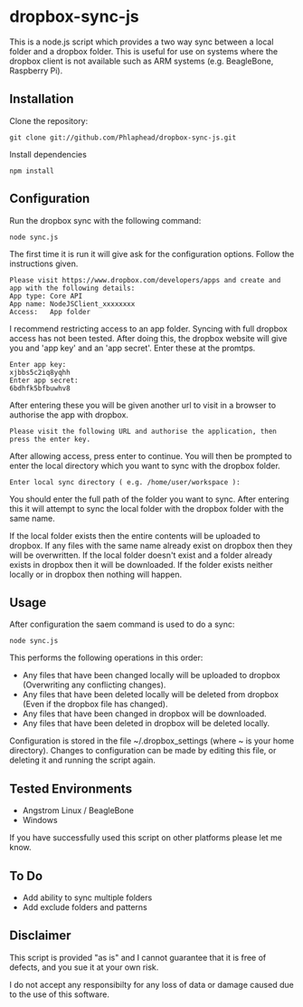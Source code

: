 # dropbox-sync-js

This is a node.js script which provides a two way sync between a local folder and a dropbox folder. This is useful for use on systems where the dropbox client is not available such as ARM systems (e.g. BeagleBone, Raspberry Pi).


## Installation

Clone the repository:

	git clone git://github.com/Phlaphead/dropbox-sync-js.git

Install dependencies

	npm install


## Configuration

Run the dropbox sync with the following command:

	node sync.js

The first time it is run it will give ask for the configuration options. Follow the instructions given.

	Please visit https://www.dropbox.com/developers/apps and create and app with the following details:
	App type: Core API
	App name: NodeJSClient_xxxxxxxx
	Access:   App folder

I recommend restricting access to an app folder. Syncing with full dropbox access has not been tested.
After doing this, the dropbox website will give you and 'app key' and an 'app secret'. Enter these at the promtps.

	Enter app key:
	xjbbs5c2iq8yqhh
	Enter app secret:
	6bdhfk5bfbuwhv8

After entering these you will be given another url to visit in a browser to authorise the app with dropbox.

	Please visit the following URL and authorise the application, then press the enter key.


After allowing access, press enter to continue. You will then be prompted to enter the local directory which you want to sync with the dropbox folder.

	Enter local sync directory ( e.g. /home/user/workspace ):

You should enter the full path of the folder you want to sync. After entering this it will attempt to sync the local folder with the dropbox folder with the same name.

If the local folder exists then the entire contents will be uploaded to dropbox. If any files with the same name already exist on dropbox then they will be overwritten.
If the local folder doesn't exist and a folder already exists in dropbox then it will be downloaded. If the folder exists neither locally or in dropbox then nothing will happen.


## Usage

After configuration the saem command is used to do a sync:

	node sync.js

This performs the following operations in this order:

* Any files that have been changed locally will be uploaded to dropbox (Overwriting any conflicting changes).
* Any files that have been deleted locally will be deleted from dropbox (Even if the dropbox file has changed).
* Any files that have been changed in dropbox will be downloaded.
* Any files that have been deleted in dropbox will be deleted locally.

Configuration is stored in the file ~/.dropbox_settings (where ~ is your home directory). Changes to configuration can be made by editing this file, or deleting it and running the script again.


## Tested Environments

* Angstrom Linux / BeagleBone
* Windows

If you have successfully used this script on other platforms please let me know.


## To Do

* Add ability to sync multiple folders
* Add exclude folders and patterns

## Disclaimer

This script is provided "as is" and I cannot guarantee that it is free of defects, and you sue it at your own risk.

I do not accept any responsibilty for any loss of data or damage caused due to the use of this software.


